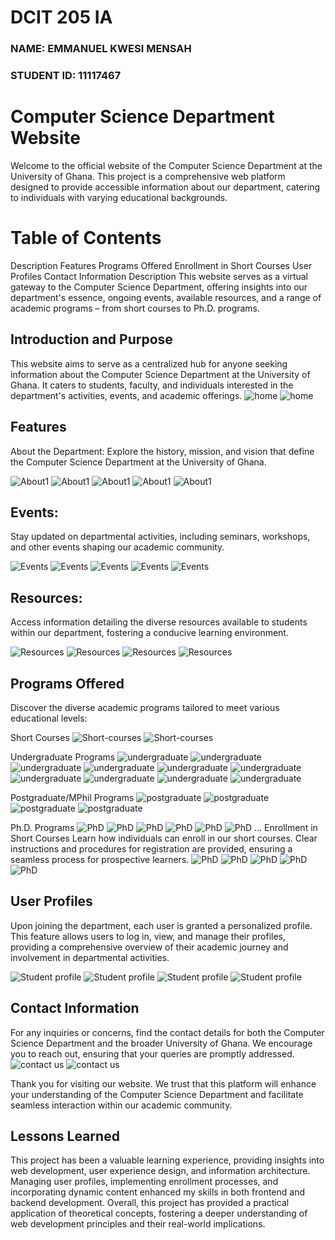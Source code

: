 # DCIT 205 IA
### NAME: EMMANUEL KWESI MENSAH
### STUDENT ID: 11117467
# Computer Science Department Website
Welcome to the official website of the Computer Science Department at the University of Ghana. This project is a comprehensive web platform designed to provide accessible information about our department, catering to individuals with varying educational backgrounds.

# Table of Contents
Description
Features
Programs Offered
Enrollment in Short Courses
User Profiles
Contact Information
Description
This website serves as a virtual gateway to the Computer Science Department, offering insights into our department's essence, ongoing events, available resources, and a range of academic programs – from short courses to Ph.D. programs.

## Introduction and Purpose
This website aims to serve as a centralized hub for anyone seeking information about the Computer Science Department at the University of Ghana. It caters to students, faculty, and individuals interested in the department's activities, events, and academic offerings.
![home](<images/Home pcs/Department of computer Science and 162 more pages - Personal - Microsoft​ Edge 28_11_2023 3_12_27 am (2).png>)
![home](<images/Home pcs/Department of computer Science and 162 more pages - Personal - Microsoft​ Edge 28_11_2023 3_12_42 am.png>)


## Features
About the Department: Explore the history, mission, and vision that define the Computer Science Department at the University of Ghana.

![About1](<images/About pcs/About Us and 159 more pages - Personal - Microsoft​ Edge 28_11_2023 2_37_45 am (2).png>)
![About1](<images/About pcs/About Us and 159 more pages - Personal - Microsoft​ Edge 28_11_2023 2_38_22 am.png>)
![About1](<images/About pcs/About Us and 159 more pages - Personal - Microsoft​ Edge 28_11_2023 2_38_55 am.png>)
![About1](<images/About pcs/About Us and 159 more pages - Personal - Microsoft​ Edge 28_11_2023 2_39_07 am.png>)
![About1](<images/About pcs/About Us and 159 more pages - Personal - Microsoft​ Edge 28_11_2023 2_39_29 am.png>)

## Events:
 Stay updated on departmental activities, including seminars, workshops, and other events shaping our academic community.

![Events](<images/Events pcs/Events of the Department and 161 more pages - Personal - Microsoft​ Edge 28_11_2023 3_02_21 am (2).png>)
![Events](<images/Events pcs/Events of the Department and 161 more pages - Personal - Microsoft​ Edge 28_11_2023 3_02_44 am (2).png>)
![Events](<images/Events pcs/Events of the Department and 161 more pages - Personal - Microsoft​ Edge 28_11_2023 3_03_13 am (2).png>)
![Events](<images/Events pcs/Events of the Department and 161 more pages - Personal - Microsoft​ Edge 28_11_2023 3_03_32 am (2).png>)
![Events](<images/Events pcs/Events of the Department and 161 more pages - Personal - Microsoft​ Edge 28_11_2023 3_03_48 am (2).png>)

## Resources: 
Access information detailing the diverse resources available to students within our department, fostering a conducive learning environment.

![Resources](<images/Resources pics/Resources and 165 more pages - Personal - Microsoft​ Edge 28_11_2023 3_36_15 am (2).png>)
![Resources](<images/Resources pics/Resources and 165 more pages - Personal - Microsoft​ Edge 28_11_2023 3_36_28 am (2).png>)
![Resources](<images/Resources pics/Resources and 165 more pages - Personal - Microsoft​ Edge 28_11_2023 3_36_39 am (2).png>)
![Resources](<images/Resources pics/Resources and 165 more pages - Personal - Microsoft​ Edge 28_11_2023 3_36_50 am (2).png>)

## Programs Offered
Discover the diverse academic programs tailored to meet various educational levels:

Short Courses
![Short-courses](<images/Short caurse pcs/Short Course and 167 more pages - Personal - Microsoft​ Edge 28_11_2023 4_01_41 am (2).png>)
![Short-courses](<images/Short caurse pcs/Short Course and 167 more pages - Personal - Microsoft​ Edge 28_11_2023 4_01_54 am (2).png>)

Undergraduate Programs
![undergraduate](<images/undergraduate pcs/Document and 169 more pages - Personal - Microsoft​ Edge 28_11_2023 4_11_59 am.png>)
![undergraduate](<images/undergraduate pcs/Document and 169 more pages - Personal - Microsoft​ Edge 28_11_2023 4_12_44 am (2).png>)
![undergraduate](<images/undergraduate pcs/Document and 169 more pages - Personal - Microsoft​ Edge 28_11_2023 4_13_01 am (2).png>)
![undergraduate](<images/undergraduate pcs/Document and 169 more pages - Personal - Microsoft​ Edge 28_11_2023 4_13_10 am (2).png>)
![undergraduate](<images/undergraduate pcs/Document and 169 more pages - Personal - Microsoft​ Edge 28_11_2023 4_13_30 am (2).png>)
![undergraduate](<images/undergraduate pcs/Document and 169 more pages - Personal - Microsoft​ Edge 28_11_2023 4_13_39 am (2).png>)
![undergraduate](<images/undergraduate pcs/Document and 169 more pages - Personal - Microsoft​ Edge 28_11_2023 4_13_48 am (2).png>)
![undergraduate](<images/undergraduate pcs/Document and 169 more pages - Personal - Microsoft​ Edge 28_11_2023 4_14_00 am (2).png>)
![undergraduate](<images/undergraduate pcs/Document and 169 more pages - Personal - Microsoft​ Edge 28_11_2023 4_14_09 am (2).png>)
![undergraduate](<images/undergraduate pcs/Document and 169 more pages - Personal - Microsoft​ Edge 28_11_2023 4_14_18 am (2).png>)

Postgraduate/MPhil Programs
![postgraduate](<images/Mphil & Msc pcs/Postgraduate Programmes and 164 more pages - Personal - Microsoft​ Edge 28_11_2023 3_29_34 am (2).png>)
![postgraduate](<images/Mphil & Msc pcs/Postgraduate Programmes and 164 more pages - Personal - Microsoft​ Edge 28_11_2023 3_29_49 am (2).png>)
![postgraduate](<images/Mphil & Msc pcs/Postgraduate Programmes and 164 more pages - Personal - Microsoft​ Edge 28_11_2023 3_30_09 am (2).png>)
![postgraduate](<images/Mphil & Msc pcs/Postgraduate Programmes and 164 more pages - Personal - Microsoft​ Edge 28_11_2023 3_30_21 am (2).png>)

Ph.D. Programs
![PhD](<images/Phd pcs/PHD programmes and 163 more pages - Personal - Microsoft​ Edge 28_11_2023 3_17_50 am (2).png>)
![PhD](<images/Phd pcs/PHD programmes and 163 more pages - Personal - Microsoft​ Edge 28_11_2023 3_18_06 am (2).png>)
![PhD](<images/Phd pcs/PHD programmes and 163 more pages - Personal - Microsoft​ Edge 28_11_2023 3_18_26 am (2).png>)
![PhD](<images/Phd pcs/PHD programmes and 163 more pages - Personal - Microsoft​ Edge 28_11_2023 3_19_14 am (2).png>)
![PhD](<images/Phd pcs/PHD programmes and 163 more pages - Personal - Microsoft​ Edge 28_11_2023 3_19_35 am (2).png>)
![PhD](<images/Phd pcs/PHD programmes and 163 more pages - Personal - Microsoft​ Edge 28_11_2023 3_19_47 am (2).png>)
...
Enrollment in Short Courses
Learn how individuals can enroll in our short courses. Clear instructions and procedures for registration are provided, ensuring a seamless process for prospective learners.
![PhD](<images/Short caurse pcs/Form for Short Caurses and 167 more pages - Personal - Microsoft​ Edge 28_11_2023 3_43_44 am.png>)
![PhD](<images/Short caurse pcs/Form for Short Caurses and 167 more pages - Personal - Microsoft​ Edge 28_11_2023 3_44_19 am (2).png>)
![PhD](<images/Short caurse pcs/Form for Short Caurses and 167 more pages - Personal - Microsoft​ Edge 28_11_2023 3_44_38 am (2).png>)
![PhD](<images/Short caurse pcs/Form for Short Caurses and 167 more pages - Personal - Microsoft​ Edge 28_11_2023 3_45_11 am (2).png>)
![PhD](<images/Short caurse pcs/Form for Short Caurses and 167 more pages - Personal - Microsoft​ Edge 28_11_2023 3_45_24 am (2).png>)


## User Profiles
Upon joining the department, each user is granted a personalized profile. This feature allows users to log in, view, and manage their profiles, providing a comprehensive overview of their academic journey and involvement in departmental activities.

![Student profile](<images/Student pcs/Student Profile and 168 more pages - Personal - Microsoft​ Edge 28_11_2023 4_05_21 am (2).png>)
![Student profile](<images/Student pcs/Student Profile and 168 more pages - Personal - Microsoft​ Edge 28_11_2023 4_05_57 am (2).png>)
![Student profile](<images/Student pcs/Student Profile and 168 more pages - Personal - Microsoft​ Edge 28_11_2023 4_06_14 am (2).png>)
![Student profile](<images/Student pcs/Student Profile and 12 more pages - Personal - Microsoft​ Edge 28_11_2023 7_03_27 pm (2).png>)

## Contact Information
For any inquiries or concerns, find the contact details for both the Computer Science Department and the broader University of Ghana. We encourage you to reach out, ensuring that your queries are promptly addressed.
![contact us](<images/Contact Us pcs/Contact Us and 160 more pages - Personal - Microsoft​ Edge 28_11_2023 2_57_04 am (2).png>)
![contact us](<images/Contact Us pcs/Contact Us and 160 more pages - Personal - Microsoft​ Edge 28_11_2023 2_57_19 am (2).png>)



Thank you for visiting our website. We trust that this platform will enhance your understanding of the Computer Science Department and facilitate seamless interaction within our academic community.

## Lessons Learned
This project has been a valuable learning experience, providing insights into web development, user experience design, and information architecture. Managing user profiles, implementing enrollment processes, and incorporating dynamic content enhanced my skills in both frontend and backend development. 
Overall, this project has provided a practical application of theoretical concepts, fostering a deeper understanding of web development principles and their real-world implications.
